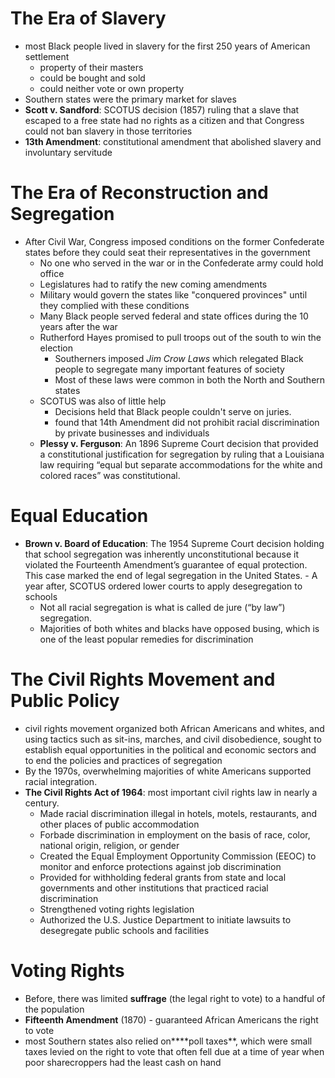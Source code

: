 # The Era of Slavery
- most Black people lived in slavery for the first 250 years of American settlement
	- property of their masters
	- could be bought and sold
	- could neither vote or own property
- Southern states were the primary market for slaves
- **Scott v. Sandford**: SCOTUS decision (1857) ruling that a slave that escaped to a free state had no rights as a citizen and that Congress could not ban slavery in those territories
- **13th Amendment**: constitutional amendment that abolished slavery and involuntary servitude

# The Era of Reconstruction and Segregation
- After Civil War, Congress imposed conditions on the former Confederate states before they could seat their representatives in the government
	- No one who served in the war or in the Confederate army could hold office
	- Legislatures had to ratify the new coming amendments
	- Military would govern the states like "conquered provinces" until they complied with these conditions
	- Many Black people served federal and state offices during the 10 years after the war
	- Rutherford Hayes promised to pull troops out of the south to win the election
		- Southerners imposed *Jim Crow Laws* which relegated Black people to segregate many important features of society
		- Most of these laws were common in both the North and Southern states
	- SCOTUS was also of little help
		- Decisions held that Black people couldn't serve on juries. 
		- found that 14th Amendment did not prohibit racial discrimination by private businesses and individuals
	- **Plessy v. Ferguson**: An 1896 Supreme Court decision that provided a constitutional justification for segregation by ruling that a Louisiana law requiring “equal but separate accommodations for the white and colored races” was constitutional.


# Equal Education
- **Brown v. Board of Education**: The 1954 Supreme Court decision holding that school segregation was inherently unconstitutional because it violated the Fourteenth Amendment’s guarantee of equal protection. This case marked the end of legal segregation in the United States.
		- A year after, SCOTUS ordered lower courts to apply desegregation to schools
	- Not all racial segregation is what is called de jure (“by law”) segregation.
	- Majorities of both whites and blacks have opposed busing, which is one of the least popular remedies for discrimination

# The Civil Rights Movement and Public Policy
- civil rights movement organized both African Americans and whites, and using tactics such as sit-ins, marches, and civil disobedience, sought to establish equal opportunities in the political and economic sectors and to end the policies and practices of segregation
- By the 1970s, overwhelming majorities of white Americans supported racial integration.
- **The Civil Rights Act of 1964**: most important civil rights law in nearly a century. 
	- Made racial discrimination illegal in hotels, motels, restaurants, and other places of public accommodation 
	- Forbade discrimination in employment on the basis of race, color, national origin, religion, or gender
	- Created the Equal Employment Opportunity Commission (EEOC) to monitor and enforce protections against job discrimination 
	- Provided for withholding federal grants from state and local governments and other institutions that practiced racial discrimination
	- Strengthened voting rights legislation
	- Authorized the U.S. Justice Department to initiate lawsuits to desegregate public schools and facilities

# Voting Rights
- Before, there was limited **suffrage** (the legal right to vote) to a handful of the population
- **Fifteenth Amendment** (1870) - guaranteed African Americans the right to vote
- most Southern states also relied on****poll taxes**, which were small taxes levied on the right to vote that often fell due at a time of year when poor sharecroppers had the least cash on hand